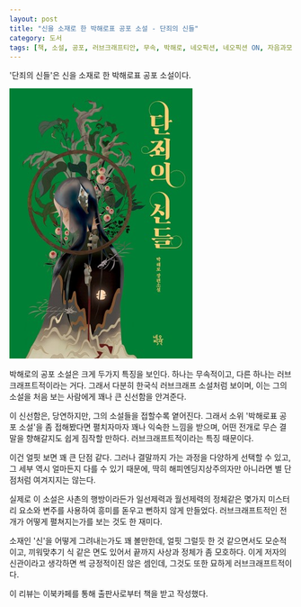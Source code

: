 ```yaml
---
layout: post
title: "신을 소재로 한 박해로표 공포 소설 - 단죄의 신들"
category: 도서
tags: [책, 소설, 공포, 러브크래프티안, 무속, 박해로, 네오픽션, 네오픽션 ON, 자음과모음, 이북카페, 서평]
---
```


'단죄의 신들'은
신을 소재로 한 박해로표 공포 소설이다.

![표지](/images/gods-of-punishment-book-h480.jpg)

박해로의 공포 소설은 크게 두가지 특징을 보인다.
하나는 무속적이고,
다른 하나는 러브크래프트적이라는 거다.
그래서 다분히 한국식 러브크래프 소설처럼 보이며,
이는 그의 소설을 처음 보는 사람에게 꽤나 큰 신선함을 안겨준다.

이 신선함은, 당연하지만, 그의 소설들을 접할수록 옅어진다.
그래서 소위 '박해로표 공포 소설'을 좀 접해봤다면 펼치자마자 꽤나 익숙한 느낌을 받으며,
어떤 전개로 무슨 결말을 향해갈지도 쉽게 짐작할 만하다.
러브크래프트적이라는 특징 때문이다.

이건 얼핏 보면 꽤 큰 단점 같다.
그러나 결말까지 가는 과정을 다양하게 선택할 수 있고,
그 세부 역시 얼마든지 다를 수 있기 때문에,
딱히 해피엔딩지상주의자만 아니라면 별 단점처럼 여겨지지는 않는다.

실제로 이 소설은 사촌의 행방이라든가
일선제력과 월선제력의 정체같은
몇가지 미스터리 요소와 변주를 사용하여
흥미를 돋우고 뻔하지 않게 만들었다.
러브크래프트적인 전개가 어떻게 펼쳐지는가를 보는 것도 한 재미다.

소재인 '신'을 어떻게 그려내는가도 꽤 볼만한데,
얼핏 그럴듯 한 것 같으면서도 모순적이고,
끼워맞추기 식 같은 면도 있어서
끝까지 사상과 정체가 좀 모호하다.
이게 저자의 신관이라고 생각하면 썩 긍정적이진 않은 셈인데,
그것도 또한 묘하게 러브크래프트적이다.



<div class="im im-info">
이 리뷰는 이북카페를 통해 출판사로부터 책을 받고 작성했다.
</div>
